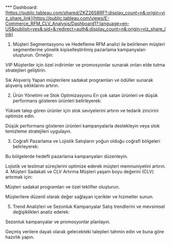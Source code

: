 *** Dashboard: [https://public.tableau.com/shared/ZKZ26S8RF?:display_count=n&:origin=viz_share_link](https://public.tableau.com/views/E-Commerce_RFM_CLV_Analysis/Dashboard1?:language=en-US&publish=yes&:sid=&:redirect=auth&:display_count=n&:origin=viz_share_link)

1. Müşteri Segmentasyonu ve Hedefleme
RFM analizi ile belirlenen müşteri segmentlerine yönelik kişiselleştirilmiş pazarlama kampanyaları oluşturun. Örneğin:

VIP Müşteriler için özel indirimler ve promosyonlar sunarak onları elde tutma stratejileri geliştirin.

Sık Alışveriş Yapan müşterilere sadakat programları ve ödüller sunarak alışveriş sıklıklarını artırın.

2. Ürün Yönetimi ve Stok Optimizasyonu
En çok satan ürünleri ve düşük performans gösteren ürünleri belirleyerek:

Yüksek talep gören ürünler için stok seviyelerini artırın ve tedarik zincirini optimize edin.

Düşük performans gösteren ürünleri kampanyalarla destekleyin veya stok temizleme stratejileri uygulayın.

3. Coğrafi Pazarlama ve Lojistik
Satışların yoğun olduğu coğrafi bölgeleri belirleyerek:

Bu bölgelerde hedefli pazarlama kampanyaları düzenleyin.

Lojistik ve teslimat süreçlerini optimize ederek müşteri memnuniyetini artırın.
4. Müşteri Sadakati ve CLV Artırma
Müşteri yaşam boyu değerini (CLV) artırmak için:

Müşteri sadakat programları ve özel teklifler oluşturun.

Müşterilere düzenli olarak değer sağlayan içerikler ve hizmetler sunun.

5. Trend Analizleri ve Sezonluk Kampanyalar
Satış trendlerini ve mevsimsel değişiklikleri analiz ederek:

Sezonluk kampanyalar ve promosyonlar planlayın.

Geçmiş verilere dayalı olarak gelecekteki talepleri tahmin edin ve buna göre hazırlık yapın.

